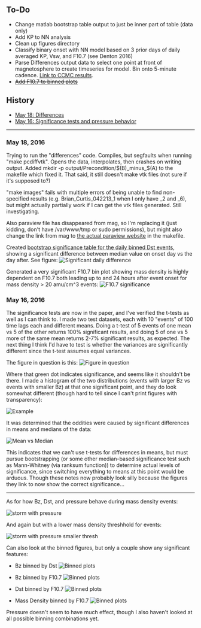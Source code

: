 ## To-Do ##
* Change matlab bootstrap table output to just be inner part of table (data only)
* Add KP to NN analysis
* Clean up figures directory
* Classify binary onset with NN model based on 3 prior days of daily averaged KP, Vsw, and F10.7 (see Denton 2016)
* Parse Differences output data to select one point at front of magnetosphere to create timeseries for model. Bin onto 5-minute cadence. [Link to CCMC results](http://ccmc.gsfc.nasa.gov/results/viewrun.php?domain=GM&runnumber=Brian_Curtis_042213_2).
* [~~Add F10.7 to binned plots~~](#may-18-2016)



## History ##
* [May 18: Differences](#may-18-2016)
* [May 16: Significance tests and pressure behavior](#may-16-2016)

* * *

### May 18, 2016 ###
Trying to run the "differences" code. Compiles, but segfaults when running "make pcdiffvtk". Opens the data, interpolates, then crashes on writing output. Added mkdir -p output/Precondition/$(B)_minus_$(A) to the makefile which fixed it. That said, it still doesn't make vtk files (not sure if it's supposed to?)

"make images" fails with multiple errors of being unable to find non-specified results (e.g. Brian_Curtis_042213_1 when I only have _2 and _6), but might actually partially work if I can get the vtk files generated. Still investigating.

Also paraview file has disappeared from mag, so I'm replacing it (just kidding, don't have /var/www/tmp or sudo permissions), but might also change the link from mag to [the actual paraview website](http://www.paraview.org/paraview-downloads/download.php?submit=Download&version=v4.2&type=binary&os=linux64&downloadFile=ParaView-4.2.0-Linux-64bit.tar.gz) in the makefile.

Created [bootstrap significance table for the daily binned Dst events](tables/DeltaBootstraps-case13.txt), showing a significant difference between median value on onset day vs the day after. See figure:
![Significant daily difference](figures/PNGs/DailyBootstrapDifferences-GOES6-case13.png)

Generated a very significant F10.7 bin plot showing mass density is highly dependent on F10.7 both leading up to and 24 hours after event onset for mass density > 20 amu/cm^3 events:
![F10.7 significance](paper/figures/PNGs/RhoBinnedF107-case24-t025-tf30-GOES6.png)


### May 16, 2016 ###
The significance tests are now in the paper, and I've verified the t-tests as well as I can think to. I made two test datasets, each with 10 "events" of 100 time lags each and different means. Doing a t-test of 5 events of one mean vs 5 of the other returns 100% significant results, and doing 5 of one vs 5 more of the same mean returns 2-7% significant results, as expected.  The next thing I think I'd have to test is whether the variances are significantly different since the t-test assumes equal variances. 

The figure in question is this:
![Figure in question](paper/figures/PNGs/RhoBinnedBz-case24-t020-tf25-GOES6.png)

Where that green dot indicates significance, and seems like it shouldn't be there. I made a histogram of the two distributions (events with larger Bz vs events with smaller Bz) at that one significant point, and they do look somewhat different (though hard to tell since I can't print figures with transparency):

![Example](paper/figures/PNGs/RhoBinnedBz-case24-t020-tf25-GOES6-histogram.png)

It was determined that the oddities were caused by significant differences in means and medians of the data: 

![Mean vs Median](paper/figures/RhoBinned/PNGs/MeanvsMedian.png)

This indicates that we can't use t-tests for differences in means, but must pursue bootstrapping (or some other median-based significance test such as Mann-Whitney (via ranksum function)) to determine actual levels of significance, since switching everything to means at this point would be arduous. Though these notes now probably look silly because the figures they link to now show the correct significance...

* * *

As for how Bz, Dst, and pressure behave during mass density events:

![storm with pressure](paper/figures/PNGs/stormavs-mass-GOES6-withPressure.png)

And again but with a lower mass density threshhold for events:

![storm with pressure smaller thresh](paper/figures/PNGs/stormavs-mass-gt20-GOES6-withPressure.png)

Can also look at the binned figures, but only a couple show any significant features:

* Bz binned by Dst
![Binned plots](figures/PNGs/HighLowDstBz-rhoeq20-GOES6-1983-1991.png)

* Bz binned by F10.7
![Binned plots](figures/PNGs/HighLowF107Bz-rhoeq20-GOES6-1983-1991.png)

* Dst binned by F10.7
![Binned plots](figures/PNGs/HighLowF107Dst-rhoeq20-GOES6-1983-1991.png)

* Mass Density binned by F10.7
![Binned plots](figures/PNGs/HighLowF107rhoeq-rhoeq20-GOES6-1983-1991.png)

Pressure doesn't seem to have much effect, though I also haven't looked at all possible binning combinations yet.


